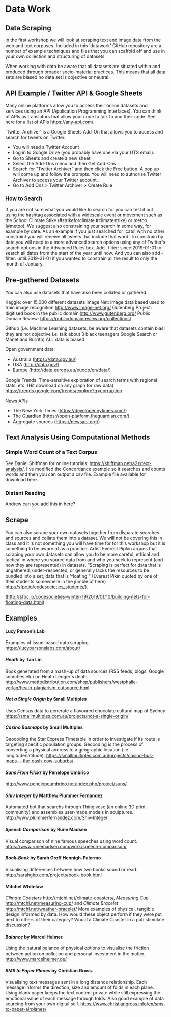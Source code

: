 # Data Work

## Data Scraping

In the first workshop we will look at scraping text and image data from the web and text corpuses. Included in this 'datawork' GitHub repository are a number of example techniques and files that you can scaffold off and use in your own collection and structuring of datasets.

When working with data be aware that all datasets are situated within and produced through broader socio-material practices. This means that all data sets are biased no data set is objective or neutral.

## API Example / Twitter API & Google Sheets
Many online platforms allow you to access their online datasets and services using an API (Application Programming Interfaces). You can think of APIs as translators that allow your code to talk to and their code. See here for a list of APIs https://any-api.com/.

'Twitter Archiver' is a Google Sheets Add-On that allows you to access and search for tweets on Twitter.

* You will need a Twitter Account
* Log in to Google Drive (you probably have one via your UTS email).
* Go to Sheets and create a new sheet
* Select the Add-Ons menu and then Get Add-Ons
* Search for "Twitter Archiver" and then click the Free button. A pop up will come up and follow the prompts. You will need to authorise Twitter Archiver to access your Twitter account.
* Go to Add Ons > Twitter Archiver > Create Rule

### How to Search
If you are not sure what you would like to search for you can test it out using the hashtag associated with a widescale event or movement such as the School Climate Stike (#strikeforclimate #climatestrike) or metoo (#metoo). We suggest also constraining your search in some way, for example by date. As an example if you just searched for 'cats' with no other constraint you will receive all tweets that include that word. To constrain by date you will need to a more advanced search options using any of Twitter's search options in the Advanced Rules box. Add -filter: since:2019-01-01 to search all dates from the start of the year until now. And you can also add -filter: until:2019-31-01 if you wanted to constrain all the result to only the month of January.

## Pre-gathered Datasets
You can also use datasets that have also been collated or gathered.

Kaggle: over 15,000 different datasets
Image Net: image data based used to train image recognition http://www.image-net.org/
Gutenberg Project: digitised book in the public domain http://www.gutenberg.org/
Public Domain Review: https://publicdomainreview.org/collections/

Github (i.e. Machine Learning datasets, be aware that datasets contain bias! they are not objective i.e. talk about 3 black teenagers Google Search or Manet and Burrito) ALL data is biased

Open government data:
- Australia (https://data.gov.au/)
- USA (http://data.gov/)
- Europe (http://data.europa.eu/euodp/en/data/)

Google Trends. Time-sensitive exploration of search terms with regional stats, etc. (Hit download on any graph for raw data) https://trends.google.com/trends/explore?q=corruption

News APIs
- The New York Times (https://developer.nytimes.com/)
- The Guardian (https://open-platform.theguardian.com/)
- Aggregate sources (https://newsapi.org/)


## Text Analysis Using Computational Methods

### Simple Word Count of a Text Corpus
See Daniel Shiffman for online tutorials: https://shiffman.net/a2z/text-analysis/. I've modified the Concordance example so it searches and counts words and then you can output a csv file. Example file available for download here.

### Distant Reading
Andrew can you add this in here?

## Scrape
You can also scrape your own datasets together from disparate searches and sources and collate them into a dataset. We will not be covering this in class and it is not something you will have time for for this workshop but it is something to be aware of as a practice. Artist Everest Pipkin argues that scraping your own datasets can allow you to be more careful, ethical and tactical in where you source data from and who you seek to represent (and how they are represented) in datasets. 
“Scraping is perfect for data that is ungathered, under-respected, or generally lacks the resources to be bundled into a set; data that is 'floating'" (Everest Pikin quoted by one of their students somewhere in the jumble of here) http://sfpc.io/codesocieties_students/).

(http://sfpc.io/codesocieties-winter-19/2019/01/10/building-nets-for-floating-data.html)

## Examples

#### Lucy Parson’s Lab
Examples of issue-based data scraping.
https://lucyparsonslabs.com/about/

#### *Heath* by Tan Lin
Book generated from a mash-up of data sources (RSS feeds, blogs, Google searches etc) on Heath Ledger's death. 
http://www.mottodistribution.com/shop/publishers/westphalie-verlag/heath-plagiarism-outsource.html

#### *Not a Single Origin* by Small Multiples
Uses Census data to generate a flavoured chocolate cultural map of Sydney
https://smallmultiples.com.au/projects/not-a-single-origin/

#### *Casino Busmaps* by Small Multiples
Geocoding the Star Express Timetable in order to investigate if its route is targeting specific population groups. Geocoding is the process of converting a physical address to a geographic location (i.e. longitude/latitude).
https://smallmultiples.com.au/projects/casino-bus-maps---the-cash-cow-suburbs/

#### *Suns From Flickr* by Penelope Umbrico
http://www.penelopeumbrico.net/index.php/project/suns/

#### *Shiv Integer* by Matthew Plummer Fernandez
Automated bot that searchs through Thingivese (an online 3D print community) and assembles user-made models in sculptures.
http://www.plummerfernandez.com/Shiv-Integer

#### *Speech Comparison* by Rune Madsen
Visual comparison of nine famous speeches using word count.
https://www.runemadsen.com/work/speech-comparison/

#### *Book-Book* by Sarah Groff Hennigh-Palermo
Visualising differences between how two books sound or read.
http://sarahghp.com/projects/book-book.html

#### Mitchel Whitelaw
*Climate Coasters* http://mtchl.net/climate-coasters/, *Measuring Cup* http://mtchl.net/measuring-cup/
and *Climate Bracelet* http://mtchl.net/weather-bracelet/
More examples of physical, tangible design informed by data. How would these object perform if they were put next to others of their category? Would a Climate Coaster in a pub stimulate discussion?

#### *Balance* by Marcel Helmer. 
Using the natural balance of physical options to visualise the friction between action on pollution and personal investment in the matter.
http://www.marcelhelmer.de/

#### *SMS to Paper Planes* by Christian Gross. 
Visualising text messages sent in a long distance relationship. Each message informs the direction, size and amount of folds in each plane. Using blank paper keeps the text content private while still expressing the emotional value of each message through folds. Also good example of data sourcing from your own digital self.
https://www.christiangross.info/en/sms-to-paper-airplanes/
